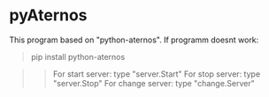 # pyAternos
This program based on "python-aternos".
If programm doesnt work:

>pip install python-aternos


>>For start server: type "server.Start"
>>For stop server: type "server.Stop"
>>For change server: type "change.Server"
